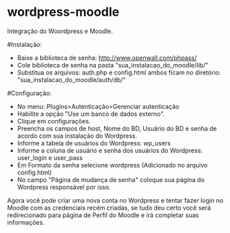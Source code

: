 # wordpress-moodle
Integração do Woordpress e Moodle.

#Instalação: 

* Baixe a biblioteca de senha: http://www.openwall.com/phpass/ 
* Cole biblioteca de senha na pasta "sua_instalacao_do_moodle/lib/" 
* Substitua os arquivos: auth.php e config.html ambos ficam no diretório: "sua_instalacao_do_moodle/auth/db/" 

#Configuração: 

* No menu: Plugins>Autenticação>Gerenciar autenticação 
* Habilite a opção "Use um banco de dados externo". 
* Clique em configurações. 
* Preencha os campos de host, Nome do BD, Usuário do BD e senha de acordo com sua instalação do Wordpress. 
* Informe a tabela de usuários do Wordpress: wp_users 
* Informe a coluna de usuário e senha dos usuários do Wordpress: user_login e user_pass 
* Em Formato da senha selecione wordpress (Adicionado no arquivo config.html) 
* No campo "Página de mudança de senha" coloque sua página do Wordpress responsável por isso.

Agora você pode criar uma nova conta no Wordpress e tentar fazer login no Moodle com as credenciais recém criadas, se tudo deu certo você será redirecionado para página de Perfil do Moodle e irá completar suas informações.



